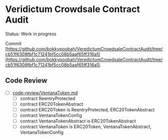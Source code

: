 # Veridictum Crowdsale Contract Audit

Status: Work in progress

Commit [https://github.com/bokkypoobah/VeredictumCrowdsaleContractAudit/tree/cb51f6308fbf1c71241bf5cc08b5aaf65ff316a1](https://github.com/bokkypoobah/VeredictumCrowdsaleContractAudit/tree/cb51f6308fbf1c71241bf5cc08b5aaf65ff316a1).

## Code Review

* [ ] [code-review/VentanaToken.md](code-review/VentanaToken.md)
  * [ ] contract ReentryProtected
  * [ ] contract ERC20TokenAbstract
  * [ ] contract ERC20Token is ReentryProtected, ERC20TokenAbstract
  * [ ] contract VentanaTokenConfig
  * [ ] contract VentanaTokenAbstract is ERC20TokenAbstract
  * [ ] contract VentanaToken is ERC20Token, VentanaTokenAbstract, VentanaTokenConfig
